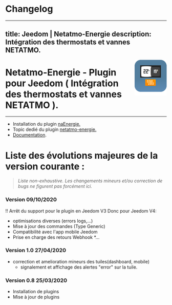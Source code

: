 # Changelog
---
title: Jeedom | Netatmo-Energie
description: Intégration des thermostats et vannes NETATMO.
---

<img align="right" src="../images/naEnergie_icon.png" width="100">

# Netatmo-Energie - Plugin pour Jeedom ( Intégration des thermostats et vannes NETATMO ).

---

* Installation du plugin [naEnergie.](https://limad.github.io/plugin-naEnergie/fr_FR/#tocAnchor-1-3)
* Topic dedié du plugin [netatmo-energie.](https://community.jeedom.com/t/re-plugin-tiers-netatmo-energie/38002/)
* [Documentation](index.md).

# Liste des évolutions majeures de la version courante :
>*Liste non-exhaustive. Les changements mineurs et/ou correction de bugs ne figurent pas forcément ici.*

### Version 09/10/2020
!! Arrêt du support pour le plugin en Jeedom V3
Donc pour Jeedom V4:
* optimisations diverses (errors logs,...)
* Mise à jour des commandes (Type Generic)
* Compatibilité avec l'app mobile Jeedom
* Prise en charge des retours Webhook 
*...
### Version 1.0 27/04/2020
* correction et amelioration mineurs des tuiles(dashboard, mobile)
  - signalement et affichage des alertes "error" sur la tuile.
### Version 0.8 25/03/2020
  * Installation de plugins
  * Mise à jour de plugins
